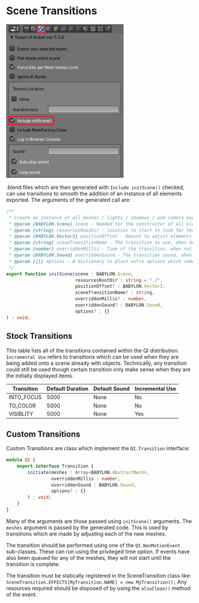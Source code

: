 # Scene Transitions #
<img src="doc-assist/exporterSettings.jpg">

.blend files which are then generated with `Include initScene()` checked, can use transitions to smooth the addition of an instance of all elements exported.  The arguments of the generated call are:
```typescript
/**
 * Create an instance of all meshes / lights / shadows / and camera exported.
 * @param {BABYLON.Scene} scene - Needed for the constructor of all elements.
 * @param {string} resourcesRootDir - location to start to look for texture files. Default "./"
 * @param {BABYLON.Vector3} positionOffset - Amount to adjust elements.  Meshes can still FreezeWorldMatrix.
 * @param {string} sceneTransitionName - The transition to use, when desired.
 * @param {number} overriddenMillis - Time of the transition, when not defaulting.
 * @param {BABYLON.Sound} overriddenSound - The transition sound, when not defaulting.
 * @param {{}} options - A dictionary to place extra options which some transitions may require.
 */
export function initScene(scene : BABYLON.Scene,
                          resourcesRootDir : string = "./",
                          positionOffset? : BABYLON.Vector3,
                          sceneTransitionName? : string,
                          overriddenMillis? : number,
                          overriddenSound? : BABYLON.Sound,
                          options? : {}
) : void;
```
## Stock Transitions ##
This table lists all of the transitions contained within the QI distribution.  `Incremental Use` refers to transitions which can be used when they are being added onto a scene already with objects.  Technically, any transition could still be used though certain transition only make sense when they are the initially displayed items.

|Transition|Default Duration|Default Sound|Incremental Use
| --- | --- | --- | ---
|INTO_FOCUS|5000|None|No
|TO_COLOR|5000|None|No
|VISIBLITY|5000|None|Yes

## Custom Transitions ##
Custom Transitions are class which implement the `QI.Transition` interface:
```typescript
module QI {
    export interface Transition {
        initiate(meshes : Array<BABYLON.AbstractMesh>,
                 overriddenMillis : number,
                 overriddenSound : BABYLON.Sound,
                 options? : {}
        ) : void;
    }
}
```
Many of the arguments are those passed using `initScene()` arguments.  The `meshes` argument is passed by the generated code.  This is used by transitions which are made by adjusting each of the new meshes.

The transition should be performed using one of the `QI.NonMotionEvent` sub-classes.  These can run using the privileged time option.  If events have also been queued for any of the meshes, they will not start until the transition is complete.

The transition must be statically registered in the SceneTransition class like:
`SceneTransition.EFFECTS[MyTransition.NAME] = new MyTransition();`
Any resources required should be disposed of by using the `alsoClean()` method of the event.